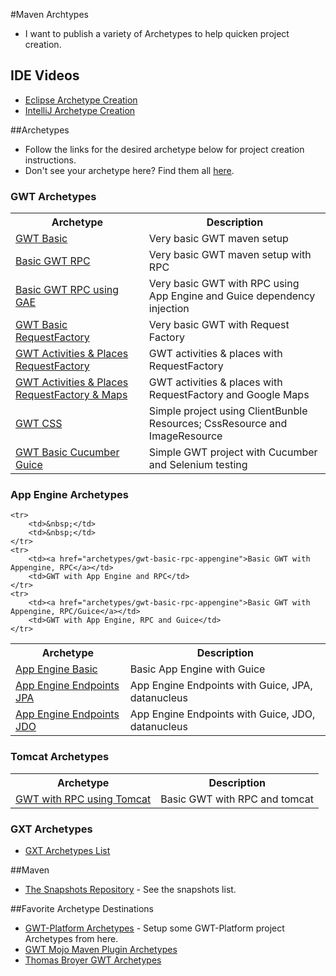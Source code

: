 #Maven Archtypes
* I want to publish a variety of Archetypes to help quicken project creation.

## IDE Videos
* [Eclipse Archetype Creation](https://www.youtube.com/watch?v=5QPOAXLGB2Y)
* [IntelliJ Archetype Creation](https://www.youtube.com/watch?v=XD9anp_p4mc)

##Archetypes
* Follow the links for the desired archetype below for project creation instructions.
* Don't see your archetype here? Find them all [here](https://github.com/branflake2267/Archetypes/tree/master/archetypes).

### GWT Archetypes
<table>
	<tr>
		<th>Archetype</th>
		<th>Description</th>
	</tr>
	<tr>
		<td><a href="https://github.com/branflake2267/Archetypes/tree/master/archetypes/gwt-basic">GWT Basic</a></td>
		<td>Very basic GWT maven setup</td>
	</tr>
	<tr>
		<td><a href="https://github.com/branflake2267/Archetypes/tree/master/archetypes/gwt-basic-rpc">Basic GWT RPC</a></td>
		<td>Very basic GWT maven setup with RPC</td>
	</tr>
	<tr>
		<td><a href="https://github.com/branflake2267/Archetypes/tree/master/archetypes/gwt-basic-rpc-appengine-guice">Basic GWT RPC using GAE</a></td>
		<td>Very basic GWT with RPC using App Engine and Guice dependency injection</td>
	</tr>
	<tr>
		<td><a href="https://github.com/branflake2267/Archetypes/tree/master/archetypes/gwt-basic-requestfactory">GWT Basic RequestFactory</a></td>
		<td>Very basic GWT with Request Factory</td>
	</tr>
	<tr>
		<td><a href="https://github.com/branflake2267/Archetypes/tree/master/archetypes/gwt-activitiesandplaces-requestfactory">GWT Activities & Places RequestFactory</a></td>
		<td>GWT activities & places with RequestFactory</td>
	</tr>
        <tr>
		<td><a href="https://github.com/branflake2267/Archetypes/tree/master/archetypes/gwt-activitiesandplaces-requestfactory-maps">GWT Activities & Places RequestFactory & Maps</a></td>
		<td>GWT activities & places with RequestFactory and Google Maps</td>
	</tr>
	<tr>
		<td><a href="https://github.com/branflake2267/Archetypes/tree/master/archetypes/gwt-css">GWT CSS</a></td>
		<td>Simple project using ClientBunble Resources; CssResource and ImageResource</td>
	</tr>
	<tr>
		<td><a href="https://github.com/branflake2267/Archetypes/tree/master/archetypes/gwt-basic-cucumber-guice">GWT Basic Cucumber Guice</a></td>
		<td>Simple GWT project with Cucumber and Selenium testing</td>
	</tr>
</table>

### App Engine Archetypes
<table>
	<tr>
		<th>Archetype</th>
		<th>Description</th>
	</tr>
	<tr>
		<td><a href="archetypes/appengine-basic-guice">App Engine Basic</a></td>
		<td>Basic App Engine with Guice</td>
	</tr>
	<tr>
		<td><a href="archetypes/appengine-endpoints-guice-jpa">App Engine Endpoints JPA</a></td>
		<td>App Engine Endpoints with Guice, JPA, datanucleus</td>
	</tr>
	<tr>
		<td><a href="archetypes/appengine-endpoints-guice-jdo">App Engine Endpoints JDO</a></td>
		<td>App Engine Endpoints with Guice, JDO, datanucleus</td>
	</tr>
	
	<tr>
		<td>&nbsp;</td>
		<td>&nbsp;</td>
	</tr>
	<tr>
		<td><a href="archetypes/gwt-basic-rpc-appengine">Basic GWT with Appengine, RPC</a></td>
		<td>GWT with App Engine and RPC</td>
	</tr>
	<tr>
		<td><a href="archetypes/gwt-basic-rpc-appengine">Basic GWT with Appengine, RPC/Guice</a></td>
		<td>GWT with App Engine, RPC and Guice</td>
	</tr>
</table>

### Tomcat Archetypes
<table>
	<tr>
		<th>Archetype</th>
		<th>Description</th>
	</tr>
	<tr>
		<td><a href="archetypes/gwt-basic-rpc-tomcat">GWT with RPC using Tomcat</a></td>
		<td>Basic GWT with RPC and tomcat</td>
	</tr>
</table>

### GXT Archetypes
* [GXT Archetypes List](http://docs.sencha.com/gxt/3.1/getting_started/maven/Archetypes.html)

##Maven
* [The Snapshots Repository](https://oss.sonatype.org/content/repositories/snapshots/com/github/branflake2267/archetypes/) - See the snapshots list.


##Favorite Archetype Destinations
* [GWT-Platform Archetypes](https://github.com/ArcBees/ArcBees-tools/tree/master/archetypes) - Setup some GWT-Platform project Archetypes from here.
* [GWT Mojo Maven Plugin Archetypes](http://mojo.codehaus.org/gwt-maven-plugin/user-guide/archetype.html)
* [Thomas Broyer GWT Archetypes](https://github.com/tbroyer/gwt-maven-archetypes)

